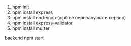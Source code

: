 1. npm init
2. npm install express
3. npm install nodemon (щоб не перезапускати сервер)
4. npm install express-validator
5. npm install multer



backend npm start